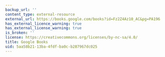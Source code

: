 ```yaml
---
backup_url: ''
content_type: external-resource
external_url: https://books.google.com/books?id=Fz2Z4Az10_AC&pg=PA196
has_external_licence_warning: true
has_external_license_warning: true
is_broken: ''
license: https://creativecommons.org/licenses/by-nc-sa/4.0/
title: Google Books
uid: 5aa58b21-13ba-4fdf-ba0c-b287967dc025
---
```

